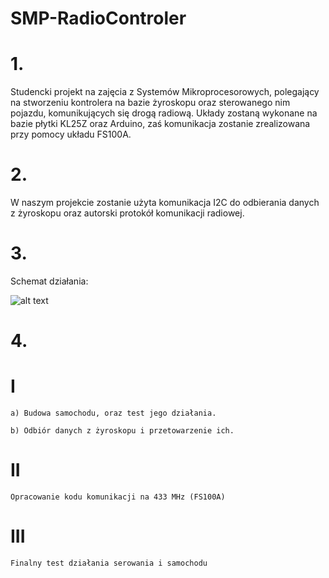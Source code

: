 # SMP-RadioControler

# 1.
  Studencki projekt na zajęcia z Systemów Mikroprocesorowych, polegający na  stworzeniu kontrolera na bazie żyroskopu oraz sterowanego nim  pojazdu, komunikujących się drogą radiową. Układy zostaną wykonane na bazie płytki KL25Z oraz Arduino, zaś komunikacja zostanie zrealizowana przy pomocy układu FS100A.

# 2.
  W naszym projekcie zostanie użyta komunikacja I2C do odbierania danych z żyroskopu oraz autorski protokół komunikacji radiowej.

# 3.
  Schemat działania:

![alt text](https://scontent.fktw1-1.fna.fbcdn.net/v/t1.15752-9/79101368_2435949269996424_1568615184275079168_n.jpg?_nc_cat=103&_nc_oc=AQkOtnr16VKv8hDZKKAmO-ZDRGabKlzp5Hr4xesqyVkpXAs7D69B9ITi3YvHNxvKAFU&_nc_ht=scontent.fktw1-1.fna&oh=01e8d760d2db27df348f43ba3eab8465&oe=5E69ECC0)

# 4.
  # I
    a) Budowa samochodu, oraz test jego działania.

    b) Odbiór danych z żyroskopu i przetowarzenie ich.
  # II
    Opracowanie kodu komunikacji na 433 MHz (FS100A)
  # III
    Finalny test działania serowania i samochodu
